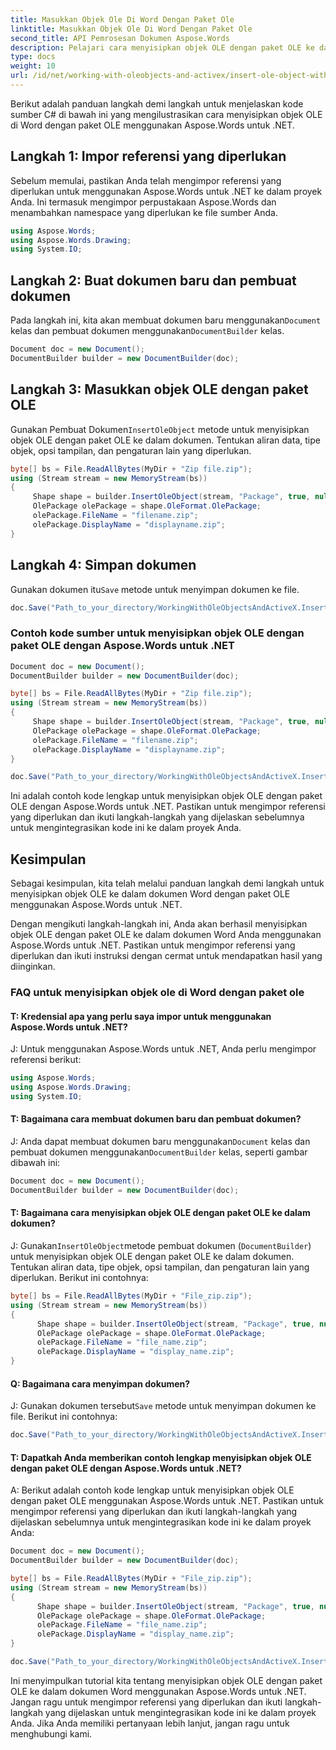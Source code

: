 ```yaml
---
title: Masukkan Objek Ole Di Word Dengan Paket Ole
linktitle: Masukkan Objek Ole Di Word Dengan Paket Ole
second_title: API Pemrosesan Dokumen Aspose.Words
description: Pelajari cara menyisipkan objek OLE dengan paket OLE ke dalam dokumen menggunakan Aspose.Words untuk .NET.
type: docs
weight: 10
url: /id/net/working-with-oleobjects-and-activex/insert-ole-object-with-ole-package/
---
```


Berikut adalah panduan langkah demi langkah untuk menjelaskan kode sumber C# di bawah ini yang mengilustrasikan cara menyisipkan objek OLE di Word dengan paket OLE menggunakan Aspose.Words untuk .NET.

## Langkah 1: Impor referensi yang diperlukan
Sebelum memulai, pastikan Anda telah mengimpor referensi yang diperlukan untuk menggunakan Aspose.Words untuk .NET ke dalam proyek Anda. Ini termasuk mengimpor perpustakaan Aspose.Words dan menambahkan namespace yang diperlukan ke file sumber Anda.

```csharp
using Aspose.Words;
using Aspose.Words.Drawing;
using System.IO;
```

## Langkah 2: Buat dokumen baru dan pembuat dokumen
 Pada langkah ini, kita akan membuat dokumen baru menggunakan`Document` kelas dan pembuat dokumen menggunakan`DocumentBuilder` kelas.

```csharp
Document doc = new Document();
DocumentBuilder builder = new DocumentBuilder(doc);
```

## Langkah 3: Masukkan objek OLE dengan paket OLE
 Gunakan Pembuat Dokumen`InsertOleObject` metode untuk menyisipkan objek OLE dengan paket OLE ke dalam dokumen. Tentukan aliran data, tipe objek, opsi tampilan, dan pengaturan lain yang diperlukan.

```csharp
byte[] bs = File.ReadAllBytes(MyDir + "Zip file.zip");
using (Stream stream = new MemoryStream(bs))
{
     Shape shape = builder.InsertOleObject(stream, "Package", true, null);
     OlePackage olePackage = shape.OleFormat.OlePackage;
     olePackage.FileName = "filename.zip";
     olePackage.DisplayName = "displayname.zip";
}
```

## Langkah 4: Simpan dokumen
 Gunakan dokumen itu`Save` metode untuk menyimpan dokumen ke file.

```csharp
doc.Save("Path_to_your_directory/WorkingWithOleObjectsAndActiveX.InsertOleObjectWithOlePackage.docx");
```

### Contoh kode sumber untuk menyisipkan objek OLE dengan paket OLE dengan Aspose.Words untuk .NET

```csharp
Document doc = new Document();
DocumentBuilder builder = new DocumentBuilder(doc);

byte[] bs = File.ReadAllBytes(MyDir + "Zip file.zip");
using (Stream stream = new MemoryStream(bs))
{
     Shape shape = builder.InsertOleObject(stream, "Package", true, null);
     OlePackage olePackage = shape.OleFormat.OlePackage;
     olePackage.FileName = "filename.zip";
     olePackage.DisplayName = "displayname.zip";
}

doc.Save("Path_to_your_directory/WorkingWithOleObjectsAndActiveX.InsertOleObjectWithOlePackage.docx");
```

Ini adalah contoh kode lengkap untuk menyisipkan objek OLE dengan paket OLE dengan Aspose.Words untuk .NET. Pastikan untuk mengimpor referensi yang diperlukan dan ikuti langkah-langkah yang dijelaskan sebelumnya untuk mengintegrasikan kode ini ke dalam proyek Anda.

## Kesimpulan

Sebagai kesimpulan, kita telah melalui panduan langkah demi langkah untuk menyisipkan objek OLE ke dalam dokumen Word dengan paket OLE menggunakan Aspose.Words untuk .NET.

Dengan mengikuti langkah-langkah ini, Anda akan berhasil menyisipkan objek OLE dengan paket OLE ke dalam dokumen Word Anda menggunakan Aspose.Words untuk .NET. Pastikan untuk mengimpor referensi yang diperlukan dan ikuti instruksi dengan cermat untuk mendapatkan hasil yang diinginkan.

### FAQ untuk menyisipkan objek ole di Word dengan paket ole

#### T: Kredensial apa yang perlu saya impor untuk menggunakan Aspose.Words untuk .NET?

J: Untuk menggunakan Aspose.Words untuk .NET, Anda perlu mengimpor referensi berikut:

```csharp
using Aspose.Words;
using Aspose.Words.Drawing;
using System.IO;
```

#### T: Bagaimana cara membuat dokumen baru dan pembuat dokumen?

 J: Anda dapat membuat dokumen baru menggunakan`Document` kelas dan pembuat dokumen menggunakan`DocumentBuilder` kelas, seperti gambar dibawah ini:

```csharp
Document doc = new Document();
DocumentBuilder builder = new DocumentBuilder(doc);
```

#### T: Bagaimana cara menyisipkan objek OLE dengan paket OLE ke dalam dokumen?

 J: Gunakan`InsertOleObject`metode pembuat dokumen (`DocumentBuilder`) untuk menyisipkan objek OLE dengan paket OLE ke dalam dokumen. Tentukan aliran data, tipe objek, opsi tampilan, dan pengaturan lain yang diperlukan. Berikut ini contohnya:

```csharp
byte[] bs = File.ReadAllBytes(MyDir + "File_zip.zip");
using (Stream stream = new MemoryStream(bs))
{
      Shape shape = builder.InsertOleObject(stream, "Package", true, null);
      OlePackage olePackage = shape.OleFormat.OlePackage;
      olePackage.FileName = "file_name.zip";
      olePackage.DisplayName = "display_name.zip";
}
```

#### Q: Bagaimana cara menyimpan dokumen?

 J: Gunakan dokumen tersebut`Save` metode untuk menyimpan dokumen ke file. Berikut ini contohnya:

```csharp
doc.Save("Path_to_your_directory/WorkingWithOleObjectsAndActiveX.InsertOleObjectWithOlePackage.docx");
```

#### T: Dapatkah Anda memberikan contoh lengkap menyisipkan objek OLE dengan paket OLE dengan Aspose.Words untuk .NET?

A: Berikut adalah contoh kode lengkap untuk menyisipkan objek OLE dengan paket OLE menggunakan Aspose.Words untuk .NET. Pastikan untuk mengimpor referensi yang diperlukan dan ikuti langkah-langkah yang dijelaskan sebelumnya untuk mengintegrasikan kode ini ke dalam proyek Anda:

```csharp
Document doc = new Document();
DocumentBuilder builder = new DocumentBuilder(doc);

byte[] bs = File.ReadAllBytes(MyDir + "File_zip.zip");
using (Stream stream = new MemoryStream(bs))
{
      Shape shape = builder.InsertOleObject(stream, "Package", true, null);
      OlePackage olePackage = shape.OleFormat.OlePackage;
      olePackage.FileName = "file_name.zip";
      olePackage.DisplayName = "display_name.zip";
}

doc.Save("Path_to_your_directory/WorkingWithOleObjectsAndActiveX.InsertOleObjectWithOlePackage.docx");
```

Ini menyimpulkan tutorial kita tentang menyisipkan objek OLE dengan paket OLE ke dalam dokumen Word menggunakan Aspose.Words untuk .NET. Jangan ragu untuk mengimpor referensi yang diperlukan dan ikuti langkah-langkah yang dijelaskan untuk mengintegrasikan kode ini ke dalam proyek Anda. Jika Anda memiliki pertanyaan lebih lanjut, jangan ragu untuk menghubungi kami.